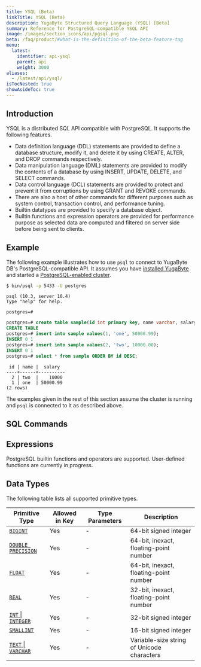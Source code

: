 ```yaml
---
title: YSQL (Beta)
linkTitle: YSQL (Beta)
description: YugaByte Structured Query Language (YSQL) [Beta]
summary: Reference for PostgreSQL-compatible YSQL API
image: /images/section_icons/api/pgsql.png
beta: /faq/product/#what-is-the-definition-of-the-beta-feature-tag
menu:
  latest:
    identifier: api-ysql
    parent: api
    weight: 3000
aliases:
  - /latest/api/ysql/
isTocNested: true
showAsideToc: true
---
```


## Introduction
YSQL is a distributed SQL API compatible with PostgreSQL. It supports the following features.

- Data definition language (DDL) statements are provided to define a database structure, modify it, and delete it by using CREATE, ALTER, and DROP commands respectively.
- Data manipulation language (DML) statements are provided to modify the contents of a database by using INSERT, UPDATE, DELETE, and SELECT commands.
- Data control language (DCL) statements are provided to protect and prevent it from corruptions by using GRANT and REVOKE commands.
- There are also a host of other commands for different purposes such as system control, transaction control, and performance tuning.
- Builtin datatypes are provided to specify a database object.
- Builtin functions and expression operators are provided for performance purpose as selected data are computed and filtered on server side before being sent to clients.

## Example
The following example illustrates how to use `psql` to connect to YugaByte DB's PostgreSQL-compatible API. It assumes you have [installed YugaByte](../../quick-start/install/) and started a [PostgreSQL-enabled cluster](../../quick-start/test-postgresql/).

```sh
$ bin/psql -p 5433 -U postgres
```

```
psql (10.3, server 10.4)
Type "help" for help.

postgres=#
```

```sql
postgres=# create table sample(id int primary key, name varchar, salary float);
CREATE TABLE
postgres=# insert into sample values(1, 'one', 50000.99);
INSERT 0 1
postgres=# insert into sample values(2, 'two', 10000.00);
INSERT 0 1
postgres=# select * from sample ORDER BY id DESC;
```

```
 id | name |  salary
----+------+----------
  2 | two  |    10000
  1 | one  | 50000.99
(2 rows)
```
The examples given in the rest of this section assume the cluster is running and `psql` is connected to it as described above.

## SQL Commands

## Expressions
PostgreSQL builtin functions and operators are supported.
User-defined functions are currently in progress.

## Data Types
The following table lists all supported primitive types.

Primitive Type | Allowed in Key | Type Parameters | Description |
---------------|----------------|-----------------|-------------|
[`BIGINT`](type_int) | Yes | - | 64-bit signed integer |
[`DOUBLE PRECISION`](type_number) | Yes | - | 64-bit, inexact, floating-point number |
[`FLOAT`](type_number) | Yes | - | 64-bit, inexact, floating-point number |
[`REAL`](type_number) | Yes | - | 32-bit, inexact, floating-point number |
[`INT` &#124; `INTEGER`](type_int) | Yes | - | 32-bit signed integer |
[`SMALLINT`](type_int) | Yes | - | 16-bit signed integer |
[`TEXT` &#124; `VARCHAR`](type_text) | Yes | - | Variable-size string of Unicode characters |
